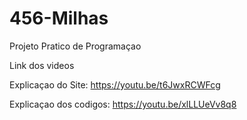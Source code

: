# 456-Milhas
Projeto Pratico de Programaçao

Link dos videos

Explicaçao do Site:
https://youtu.be/t6JwxRCWFcg

Explicaçao dos codigos:
https://youtu.be/xlLLUeVv8q8
